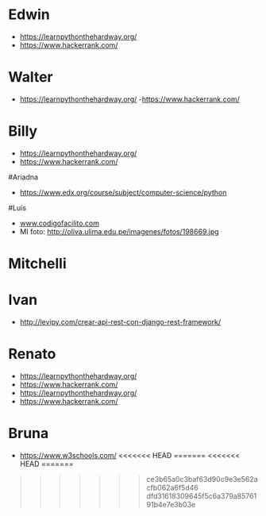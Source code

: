 # Edwin
- https://learnpythonthehardway.org/
- https://www.hackerrank.com/

# Walter
- https://learnpythonthehardway.org/
-https://www.hackerrank.com/

# Billy
- https://learnpythonthehardway.org/
- https://www.hackerrank.com/


#Ariadna
- https://www.edx.org/course/subject/computer-science/python

#Luis
- www.codigofacilito.com
- MI foto:
http://oliva.ulima.edu.pe/imagenes/fotos/198669.jpg

# Mitchelli

# Ivan
- http://levipy.com/crear-api-rest-con-django-rest-framework/

# Renato
- https://learnpythonthehardway.org/
- https://www.hackerrank.com/
- https://learnpythonthehardway.org/
- https://www.hackerrank.com/

# Bruna
- https://www.w3schools.com/
<<<<<<< HEAD
=======
<<<<<<< HEAD
=======
>>>>>>> ce3b65a0c3baf63d90c9e3e562acfb062a6f5d46
>>>>>>> dfd31618309645f5c6a379a8576191b4e7e3b03e
